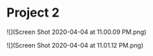 # Project 2

![](Screen Shot 2020-04-04 at 11.00.09 PM.png)

![](Screen Shot 2020-04-04 at 11.01.12 PM.png)
